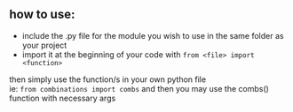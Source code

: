 ## how to use:
- include the .py file for the module you wish to use in the same folder as your project
- import it at the beginning of your code with `from <file> import <function>`

then simply use the function/s in your own python file </br>
ie: `from combinations import combs` and then you may use the combs() function with necessary args
